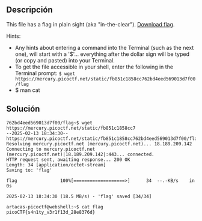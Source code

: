 ## Descripción
This file has a flag in plain sight (aka "in-the-clear"). [Download flag](https://mercury.picoctf.net/static/fb851c1858cc762bd4eed569013d7f00/flag).

Hints:
- Any hints about entering a command into the Terminal (such as the next one), will start with a '$'... everything after the dollar sign will be typed (or copy and pasted) into your Terminal.
- To get the file accessible in your shell, enter the following in the Terminal prompt: `$ wget https://mercury.picoctf.net/static/fb851c1858cc762bd4eed569013d7f00/flag`
- $ man cat
## Solución
```
762bd4eed569013d7f00/flag~$ wget https://mercury.picoctf.net/static/fb851c1858cc7
--2025-02-13 18:34:30--  https://mercury.picoctf.net/static/fb851c1858cc762bd4eed569013d7f00/flag
Resolving mercury.picoctf.net (mercury.picoctf.net)... 18.189.209.142
Connecting to mercury.picoctf.net (mercury.picoctf.net)|18.189.209.142|:443... connected.
HTTP request sent, awaiting response... 200 OK
Length: 34 [application/octet-stream]
Saving to: 'flag'

flag                100%[===================>]      34  --.-KB/s    in 0s      

2025-02-13 18:34:30 (18.5 MB/s) - 'flag' saved [34/34]

artacas-picoctf@webshell:~$ cat flag
picoCTF{s4n1ty_v3r1f13d_28e8376d}
```